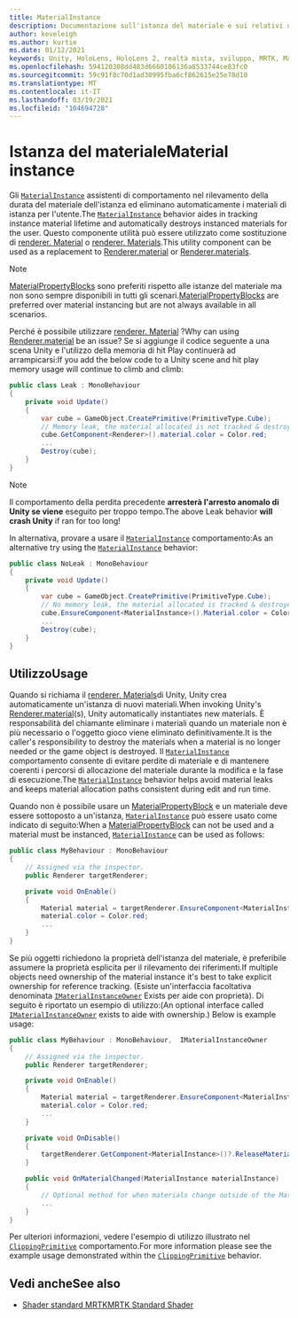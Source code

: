 ```yaml
---
title: MaterialInstance
description: Documentazione sull'istanza del materiale e sui relativi usi in MRTK
author: keveleigh
ms.author: kurtie
ms.date: 01/12/2021
keywords: Unity, HoloLens, HoloLens 2, realtà mista, sviluppo, MRTK, MaterialInstance,
ms.openlocfilehash: 594120308dd483d6660106136a8533744ce83fc0
ms.sourcegitcommit: 59c91f8c70d1ad30995fba6cf862615e25e78d10
ms.translationtype: MT
ms.contentlocale: it-IT
ms.lasthandoff: 03/19/2021
ms.locfileid: "104694728"
---
```

# <a name="material-instance"></a><span data-ttu-id="7178b-104">Istanza del materiale</span><span class="sxs-lookup"><span data-stu-id="7178b-104">Material instance</span></span>

<span data-ttu-id="7178b-105">Gli [`MaterialInstance`](xref:Microsoft.MixedReality.Toolkit.Rendering.MaterialInstance) assistenti di comportamento nel rilevamento della durata del materiale dell'istanza ed eliminano automaticamente i materiali di istanza per l'utente.</span><span class="sxs-lookup"><span data-stu-id="7178b-105">The [`MaterialInstance`](xref:Microsoft.MixedReality.Toolkit.Rendering.MaterialInstance) behavior aides in tracking instance material lifetime and automatically destroys instanced materials for the user.</span></span> <span data-ttu-id="7178b-106">Questo componente utilità può essere utilizzato come sostituzione di [renderer. Material](https://docs.unity3d.com/ScriptReference/Renderer-material.html) o [renderer. Materials](https://docs.unity3d.com/ScriptReference/Renderer-materials.html).</span><span class="sxs-lookup"><span data-stu-id="7178b-106">This utility component can be used as a replacement to [Renderer.material](https://docs.unity3d.com/ScriptReference/Renderer-material.html) or [Renderer.materials](https://docs.unity3d.com/ScriptReference/Renderer-materials.html).</span></span>

> [!NOTE]
> <span data-ttu-id="7178b-107">[MaterialPropertyBlocks](https://docs.unity3d.com/ScriptReference/MaterialPropertyBlock.html) sono preferiti rispetto alle istanze del materiale ma non sono sempre disponibili in tutti gli scenari.</span><span class="sxs-lookup"><span data-stu-id="7178b-107">[MaterialPropertyBlocks](https://docs.unity3d.com/ScriptReference/MaterialPropertyBlock.html) are preferred over material instancing but are not always available  in all scenarios.</span></span>

<span data-ttu-id="7178b-108">Perché è possibile utilizzare [renderer. Material](https://docs.unity3d.com/ScriptReference/Renderer-material.html) ?</span><span class="sxs-lookup"><span data-stu-id="7178b-108">Why can using [Renderer.material](https://docs.unity3d.com/ScriptReference/Renderer-material.html) be an issue?</span></span> <span data-ttu-id="7178b-109">Se si aggiunge il codice seguente a una scena Unity e l'utilizzo della memoria di hit Play continuerà ad arrampicarsi:</span><span class="sxs-lookup"><span data-stu-id="7178b-109">If you add the below code to a Unity scene and hit play memory usage will continue to climb and climb:</span></span>

```c#
public class Leak : MonoBehaviour
{
    private void Update()
    {
        var cube = GameObject.CreatePrimitive(PrimitiveType.Cube);
        // Memory leak, the material allocated is not tracked & destroyed.
        cube.GetComponent<Renderer>().material.color = Color.red;
        ...
        Destroy(cube);
    }
}
```

> [!NOTE]
> <span data-ttu-id="7178b-110">Il comportamento della perdita precedente **arresterà l'arresto anomalo di Unity se viene** eseguito per troppo tempo.</span><span class="sxs-lookup"><span data-stu-id="7178b-110">The above Leak behavior **will crash Unity** if ran for too long!</span></span>

<span data-ttu-id="7178b-111">In alternativa, provare a usare il [`MaterialInstance`](xref:Microsoft.MixedReality.Toolkit.Rendering.MaterialInstance) comportamento:</span><span class="sxs-lookup"><span data-stu-id="7178b-111">As an alternative try using the [`MaterialInstance`](xref:Microsoft.MixedReality.Toolkit.Rendering.MaterialInstance) behavior:</span></span>

```c#
public class NoLeak : MonoBehaviour
{
    private void Update()
    {
        var cube = GameObject.CreatePrimitive(PrimitiveType.Cube);
        // No memory leak, the material allocated is tracked & destroyed by MaterialInstance.
        cube.EnsureComponent<MaterialInstance>().Material.color = Color.red;
        ...
        Destroy(cube);
    }
}
```

## <a name="usage"></a><span data-ttu-id="7178b-112">Utilizzo</span><span class="sxs-lookup"><span data-stu-id="7178b-112">Usage</span></span>

<span data-ttu-id="7178b-113">Quando si richiama il [renderer. Materials]("https://docs.unity3d.com/ScriptReference/Renderer-material.html")di Unity, Unity crea automaticamente un'istanza di nuovi materiali.</span><span class="sxs-lookup"><span data-stu-id="7178b-113">When invoking Unity's [Renderer.material]("https://docs.unity3d.com/ScriptReference/Renderer-material.html")(s), Unity automatically instantiates new materials.</span></span> <span data-ttu-id="7178b-114">È responsabilità del chiamante eliminare i materiali quando un materiale non è più necessario o l'oggetto gioco viene eliminato definitivamente.</span><span class="sxs-lookup"><span data-stu-id="7178b-114">It is the caller's responsibility to destroy the materials when a material is no longer needed or the game object is destroyed.</span></span> <span data-ttu-id="7178b-115">Il [`MaterialInstance`](xref:Microsoft.MixedReality.Toolkit.Rendering.MaterialInstance) comportamento consente di evitare perdite di materiale e di mantenere coerenti i percorsi di allocazione del materiale durante la modifica e la fase di esecuzione.</span><span class="sxs-lookup"><span data-stu-id="7178b-115">The [`MaterialInstance`](xref:Microsoft.MixedReality.Toolkit.Rendering.MaterialInstance) behavior helps avoid material leaks and keeps material allocation paths consistent during edit and run time.</span></span>

<span data-ttu-id="7178b-116">Quando non è possibile usare un [MaterialPropertyBlock](https://docs.unity3d.com/ScriptReference/MaterialPropertyBlock.html) e un materiale deve essere sottoposto a un'istanza, [`MaterialInstance`](xref:Microsoft.MixedReality.Toolkit.Rendering.MaterialInstance) può essere usato come indicato di seguito:</span><span class="sxs-lookup"><span data-stu-id="7178b-116">When a [MaterialPropertyBlock](https://docs.unity3d.com/ScriptReference/MaterialPropertyBlock.html) can not be used and a material must be instanced, [`MaterialInstance`](xref:Microsoft.MixedReality.Toolkit.Rendering.MaterialInstance) can be used as follows:</span></span>

```c#
public class MyBehaviour : MonoBehaviour
{
    // Assigned via the inspector.
    public Renderer targetRenderer;

    private void OnEnable()
    {
        Material material = targetRenderer.EnsureComponent<MaterialInstance>().Material;
        material.color = Color.red;
        ...
    }
}
```

<span data-ttu-id="7178b-117">Se più oggetti richiedono la proprietà dell'istanza del materiale, è preferibile assumere la proprietà esplicita per il rilevamento dei riferimenti.</span><span class="sxs-lookup"><span data-stu-id="7178b-117">If multiple objects need ownership of the material instance it's best to take explicit ownership for reference tracking.</span></span> <span data-ttu-id="7178b-118">(Esiste un'interfaccia facoltativa denominata [`IMaterialInstanceOwner`](xref:Microsoft.MixedReality.Toolkit.Rendering.IMaterialInstanceOwner) Exists per aide con proprietà). Di seguito è riportato un esempio di utilizzo:</span><span class="sxs-lookup"><span data-stu-id="7178b-118">(An optional interface called [`IMaterialInstanceOwner`](xref:Microsoft.MixedReality.Toolkit.Rendering.IMaterialInstanceOwner) exists to aide with ownership.) Below is example usage:</span></span>

```c#
public class MyBehaviour : MonoBehaviour,  IMaterialInstanceOwner
{
    // Assigned via the inspector.
    public Renderer targetRenderer;

    private void OnEnable()
    {
        Material material = targetRenderer.EnsureComponent<MaterialInstance>().AcquireMaterial(this);
        material.color = Color.red;
        ...
    }

    private void OnDisable()
    {
        targetRenderer.GetComponent<MaterialInstance>()?.ReleaseMaterial(this)
    }

    public void OnMaterialChanged(MaterialInstance materialInstance)
    {
        // Optional method for when materials change outside of the MaterialInstance.
        ...
    }
}
```

<span data-ttu-id="7178b-119">Per ulteriori informazioni, vedere l'esempio di utilizzo illustrato nel [`ClippingPrimitive`](xref:Microsoft.MixedReality.Toolkit.Utilities.ClippingPrimitive) comportamento.</span><span class="sxs-lookup"><span data-stu-id="7178b-119">For more information please see the example usage demonstrated within the [`ClippingPrimitive`](xref:Microsoft.MixedReality.Toolkit.Utilities.ClippingPrimitive) behavior.</span></span>

## <a name="see-also"></a><span data-ttu-id="7178b-120">Vedi anche</span><span class="sxs-lookup"><span data-stu-id="7178b-120">See also</span></span>

* [<span data-ttu-id="7178b-121">Shader standard MRTK</span><span class="sxs-lookup"><span data-stu-id="7178b-121">MRTK Standard Shader</span></span>](../README_MRTKStandardShader.md)
